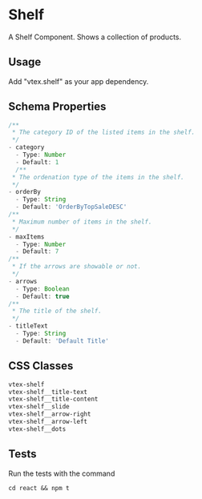 # Shelf

A Shelf Component. Shows a collection of products.

## Usage

Add "vtex.shelf" as your app dependency.

## Schema Properties

``` javascript
/**
 * The category ID of the listed items in the shelf.
 */
- category
  - Type: Number
  - Default: 1
  /**
 * The ordenation type of the items in the shelf.
 */
- orderBy
  - Type: String
  - Default: 'OrderByTopSaleDESC'
/**
 * Maximum number of items in the shelf.
 */
- maxItems
  - Type: Number
  - Default: 7
/**
 * If the arrows are showable or not.
 */
- arrows
  - Type: Boolean
  - Default: true
/**
 * The title of the shelf.
 */
- titleText
  - Type: String
  - Default: 'Default Title'
```

## CSS Classes

```css
vtex-shelf
vtex-shelf__title-text
vtex-shelf__title-content
vtex-shelf__slide
vtex-shelf__arrow-right
vtex-shelf__arrow-left
vtex-shelf__dots
```

## Tests

Run the tests with the command
```
cd react && npm t
```
